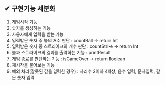 ## ✔ 구현기능 세분화
1. 게임시작 기능
2. 숫자를 생성하는 기능
3. 사용자에게 입력을 받는 기능
4. 입력받은 숫자 중 볼의 개수 판단 : countBall → return Int
5. 입력받은 숫자 중 스트라이크의 개수 판단 : countStrike → return Int
6. 볼과 스트라이크의 결과를 출력하는 기능 : printResult
7. 게임 종료를 판단하는 기능 : isGameOver → return Boolean
9. 재시작을 물어보는 기능
10. 예외 처리(잘못된 값을 입력한 경우) : 자리수 2이하 4이상, 음수 입력, 문자입력, 같은 숫자 입력
